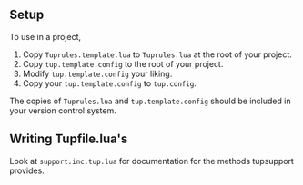 ## Setup
To use in a project, 
1. Copy `Tuprules.template.lua` to `Tuprules.lua` at the root of your project.  
2. Copy `tup.template.config` to the root of your project.  
3. Modify `tup.template.config` your liking.
4. Copy your `tup.template.config` to `tup.config`.  

The copies of `Tuprules.lua` and `tup.template.config` should be included in your version control system.

## Writing Tupfile.lua's
Look at `support.inc.tup.lua` for documentation for the methods tupsupport provides.

